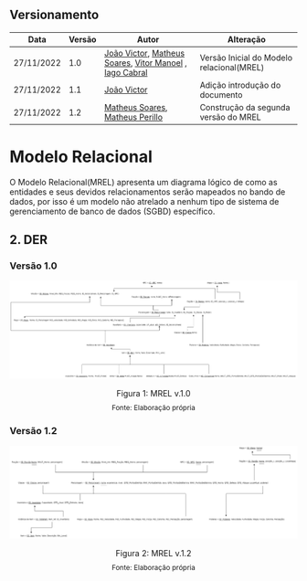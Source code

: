 
  ## Versionamento
  |Data|Versão|Autor|Alteração| 
  |----|------|---------|-----|
  |27/11/2022|1.0| [João Victor](https://github.com/CorreiaJV),  [Matheus Soares](https://github.com/MtsSrs), [Vitor Manoel](https://github.com/Vitormanoel17) , [Iago Cabral](https://github.com/iagocabral) | Versão Inicial do Modelo relacional(MREL)|
  |27/11/2022|  1.1   | [João Victor](https://github.com/CorreiaJV) | Adição introdução do documento | 
  |27/11/2022| 1.2| [Matheus Soares](https://github.com/MtsSrs),  [Matheus Perillo](https://github.com/MatheusPerillo) | Construção da segunda versão do MREL |
# Modelo Relacional
 O Modelo Relacional(MREL) apresenta um diagrama lógico de como as entidades e seus devidos relacionamentos serão mapeados no bando de dados, por isso é um modelo não atrelado a nenhum tipo de sistema de gerenciamento de banco de dados (SGBD) específico. 

## 2. DER

### Versão 1.0
<img src= 'imgs/MREL.png'> </img>
<div style="text-align: center">
<p>Figura 1: MREL v.1.0</p>
<p style="margin-top: -1%; font-size: 12px">Fonte: Elaboração própria</p>
</div>

### Versão 1.2
<img src= 'imgs/MREL.v.2.png'> </img>
<div style="text-align: center">
<p>Figura 2: MREL v.1.2</p>
<p style="margin-top: -1%; font-size: 12px">Fonte: Elaboração própria</p>
</div>